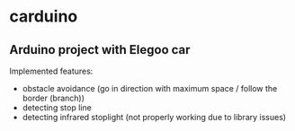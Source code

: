 # carduino

## Arduino project with Elegoo car
Implemented features:
- obstacle avoidance (go in direction with maximum space / follow the border (branch))
- detecting stop line
- detecting infrared stoplight (not properly working due to library issues)
